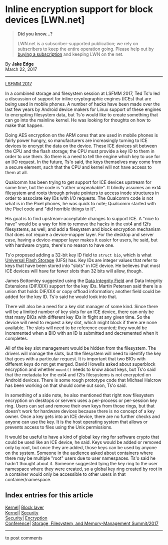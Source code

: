 # Inline encryption support for block devices [LWN.net]

> **Did you know...?**
> 
> LWN.net is a subscriber-supported publication; we rely on subscribers to keep the entire operation going. Please help out by [buying a subscription](/Promo/nst-nag4/subscribe) and keeping LWN on the net. 

By **Jake Edge**  
March 22, 2017 

* * *

[LSFMM 2017](/Articles/lsfmm2017/)

In a combined storage and filesystem session at LSFMM 2017, Ted Ts'o led a discussion of support for inline cryptographic engines (ICEs) that are being used in mobile phones. A number of hacks have been made over the last few years by Android device makers for Linux support of these engines to encrypting filesystem data, but Ts'o would like to create something that can go into the mainline kernel. He was looking for thoughts on how to make that happen. 

Doing AES encryption on the ARM cores that are used in mobile phones is fairly power hungry, so manufacturers are increasingly turning to ICE devices to encrypt the data on the device. These ICE devices sit between the CPU and the flash storage; the CPU must provide a key ID to them in order to use them. So there is a need to tell the engine which key to use for an I/O request. In the future, Ts'o said, the keys themselves may come from a secure element, such that the CPU and kernel will not have access to them at all. 

Qualcomm has been trying to get support for ICE devices upstream for some time, but the code is "rather unspeakable". It blindly assumes an ext4 filesystem and roots through private pointers to access inode structures in order to associate key IDs with I/O requests. The Qualcomm code is not what is in the Pixel phones, he was quick to note; Qualcomm started with the Pixel code and "did horrible things to it". 

His goal is to find upstream-acceptable changes to support ICE. A "nice to have" would be a way for him to remove the hacks in the ext4 and f2fs filesystems, as well, and add a filesystem and block encryption mechanism that does not require a device-mapper layer. For the desktop and server case, having a device-mapper layer makes it easier for users, he said, but with hardware crypto, there's no reason to have one. 

Ts'o proposed adding a 32-bit key ID field to `struct bio`, which is what [Universal Flash Storage](https://en.wikipedia.org/wiki/Universal_Flash_Storage) (UFS) has. Key IDs are integer values that refer to keys that have been stored into "slots" in ICE device. He believes that most ICE devices will have far fewer slots than 32 bits will allow, though. 

James Bottomley suggested using the [Data Integrity Field](https://en.wikipedia.org/wiki/Data_Integrity_Field) and Data Integrity Extensions (DIF/DIX) support for the key IDs. Martin Petersen said there is a union that holds DIF/DIX or copy offload information; another field could be added for the key ID. Ts'o said he would look into that. 

There will also be a need for a key slot manager of some kind. Since there will be a limited number of key slots for an ICE device, there can only be that many BIOs with different key IDs in flight at any given time. So the device will need to request a key slot, which might block if there are none available. The slots will need to be reference counted; they would be incremented when a BIO with an ID is submitted and decremented when it completes. 

All of the key slot management would be hidden from the filesystem. The drivers will manage the slots, but the filesystem will need to identify the key that goes with a particular request. It is important that two BIOs with different keys do not get merged. David Howells asked about superblock encryption and whether `mount()` needs to know about keys, but Ts'o said that the metadata for the ext4 and f2fs filesystems is not encrypted on Android devices. There is some rough prototype code that Michael Halcrow has been working on that should come out soon, Ts'o said. 

In something of a side note, he also mentioned that right now filesystem encryption on desktops or servers uses a per-process or per-session key ring. Users can set and remove their own keys from those rings, but that doesn't work for hardware devices because there is no concept of a key owner. Once a key gets into an ICE device, there are no further checks and anyone can use the key. It is the host operating system that allows or prevents access to files using the Unix permissions. 

It would be useful to have a kind of global key ring for software crypto that could be used like an ICE device, he said. Keys would be added or removed only by root, but once they are added, those keys can be used by anyone on the system. Someone in the audience asked about containers where there may be multiple "root" users due to user namespaces. Ts'o said he hadn't thought about it. Someone suggested tying the key ring to the user namespace where they were created, so a global key ring created by root in a container would only be accessible to other users in that container/namespace. 

  
Index entries for this article  
---  
[Kernel](/Kernel/Index)| [Block layer](/Kernel/Index#Block_layer)  
[Kernel](/Kernel/Index)| [Security](/Kernel/Index#Security)  
[Security](/Security/Index/)| [Encryption](/Security/Index/#Encryption)  
[Conference](/Archives/ConferenceIndex/)| [Storage, Filesystem, and Memory-Management Summit/2017](/Archives/ConferenceIndex/#Storage_Filesystem_and_Memory-Management_Summit-2017)  
  


* * *

to post comments 
